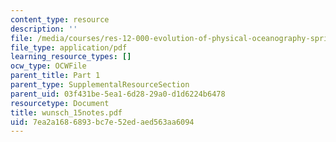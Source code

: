 ```yaml
---
content_type: resource
description: ''
file: /media/courses/res-12-000-evolution-of-physical-oceanography-spring-2007/7ea2a1686893bc7e52edaed563aa6094_wunsch_15notes.pdf
file_type: application/pdf
learning_resource_types: []
ocw_type: OCWFile
parent_title: Part 1
parent_type: SupplementalResourceSection
parent_uid: 03f431be-5ea1-6d28-29a0-d1d6224b6478
resourcetype: Document
title: wunsch_15notes.pdf
uid: 7ea2a168-6893-bc7e-52ed-aed563aa6094
---
```

